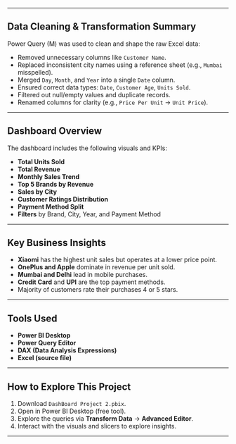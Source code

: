 
---

##  Data Cleaning & Transformation Summary

Power Query (M) was used to clean and shape the raw Excel data:

-  Removed unnecessary columns like `Customer Name`.
-  Replaced inconsistent city names using a reference sheet (e.g., `Mumbai` misspelled).
-  Merged `Day`, `Month`, and `Year` into a single `Date` column.
-  Ensured correct data types: `Date`, `Customer Age`, `Units Sold`.
-  Filtered out null/empty values and duplicate records.
-  Renamed columns for clarity (e.g., `Price Per Unit` → `Unit Price`).

---

##  Dashboard Overview

The dashboard includes the following visuals and KPIs:

-  **Total Units Sold**
-  **Total Revenue**
-  **Monthly Sales Trend**
-  **Top 5 Brands by Revenue**
-  **Sales by City**
-  **Customer Ratings Distribution**
-  **Payment Method Split**
-  **Filters** by Brand, City, Year, and Payment Method

---



##  Key Business Insights

-  **Xiaomi** has the highest unit sales but operates at a lower price point.
-  **OnePlus and Apple** dominate in revenue per unit sold.
-  **Mumbai and Delhi** lead in mobile purchases.
-  **Credit Card** and **UPI** are the top payment methods.
-  Majority of customers rate their purchases 4 or 5 stars.

---

##  Tools Used

- **Power BI Desktop**
- **Power Query Editor**
- **DAX (Data Analysis Expressions)**
- **Excel (source file)**

---


##  How to Explore This Project

1. Download `DashBoard Project 2.pbix`.
2. Open in Power BI Desktop (free tool).
3. Explore the queries via **Transform Data** → **Advanced Editor**.
4. Interact with the visuals and slicers to explore insights.

---


